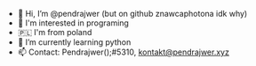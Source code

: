 - 👋 Hi, I’m @pendrajwer (but on github znawcaphotona idk why)
- 👀 I'm interested in programing
- 🇵🇱 I'm from poland
- 🌱 I’m currently learning python
- 📫 Contact: Pendrajwer();#5310, kontakt@pendrajwer.xyz
